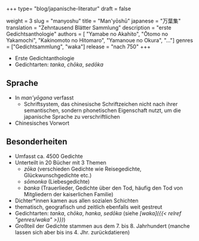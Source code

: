 +++
type= "blog/japanische-literatur"
draft = false

weight = 3
slug = "manyoshu"
title = "Man'yōshū"
japanese = "万葉集"
translation = "Zehntausend Blätter Sammlung"
description = "erste Gedichtsanthologie"
authors = [
  "Yamabe no Akahito",
  "Ōtomo no Yakamochi",
  "Kakinomoto no Hitomaro",
  "Yamanoue no Okura",
  "..."]
genres = ["Gedichtsammlung", "waka"]
release = "nach 750"
+++

- Erste Gedichtanthologie
- Gedichtarten: _tanka_, _chōka_, _sedōka_

## Sprache

- In _man’yōgana_ verfasst
  - Schriftsystem, das chinesische Schriftzeichen nicht nach ihrer semantischen, sondern phonetischen Eigenschaft nutzt, um die japanische Sprache zu verschriftlichen
- Chinesisches Vorwort

## Besonderheiten

- Umfasst ca. 4500 Gedichte
- Unterteilt in 20 Bücher mit 3 Themen
  - _zōka_ (verschieden Gedichte wie Reisegedichte, Glückwunschgedichte etc.)
  - _sōmonka_ (Liebesgedichte)
  - _banka_ (Trauerlieder, Gedichte über den Tod, häufig den Tod von Mitgliedern der kaiserlichen Familie)
- Dichter*innen kamen aus allen sozialen Schichten
- thematisch, geografisch und zeitlich ebenfalls weit gestreut
- Gedichtarten: _tanka_, _chōka_, _hanka_, _sedōka_ (siehe _[waka]({{< relref "genres/waka" >}})_)
- Großteil der Gedichte stammen aus dem 7. bis 8. Jahrhundert (manche lassen sich aber bis ins 4. Jhr. zurückdatieren)
